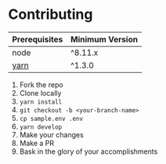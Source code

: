 # Contributing

Prerequisites | Minimum Version
|---|---|
node | ^8.11.x
[yarn](https://yarnpkg.com/en/) | ^1.3.0


1. Fork the repo
2. Clone locally
3. `yarn install`
4. `git checkout -b <your-branch-name>`
5. `cp sample.env .env`
6. `yarn develop`
7. Make your changes
8. Make a PR
9. Bask in the glory of your accomplishments
